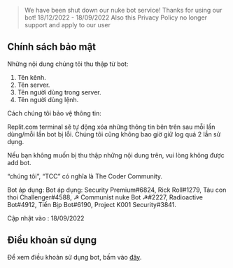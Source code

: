 > We have been shut down our nuke bot service! Thanks for using our bot! 18/12/2022 - 18/09/2022
> Also this Privacy Policy no longer support and apply to our user

## Chính sách bảo mật

Những nội dung chúng tôi thu thập từ bot:

1. Tên kênh.
2. Tên server.
3. Tên người dùng trong server.
4. Tên người dùng lệnh.

Cách chúng tôi bảo vệ thông tin:

Replit.com terminal sẽ tự động xóa những thông tin bên trên sau mỗi lần dùng/mỗi lần bot bị lỗi. Chúng tôi cũng không bao giờ giữ log quá 2 lần sử dụng.


Nếu bạn không muốn bị thu thập những nội dung trên, vui lòng không được add bot.

“chúng tôi”, “TCC” có nghĩa là The Coder Community.

Bot áp dụng: Bot áp dụng: Security Premium#6824, Rick Roll#1279, Tàu con thoi Challenger#4588, ☭ Communist nuke Bot ☭#2227, Radioactive Bot#4912, Tiến Bịp Bot#6190, Project K001 Security#3841.

Cập nhật vào : 18/09/2022

## Điều khoản sử dụng

Để xem điều khoản sử dụng bot, bấm vào [đây](https://bachle2000.github.io/bottos).
